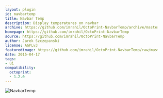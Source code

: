 ```yaml
---
layout: plugin
id: navbartemp
title: Navbar Temp
description: Display temperatures on navbar
archive: https://github.com/imrahil/OctoPrint-NavbarTemp/archive/master.zip
homepage: https://github.com/imrahil/OctoPrint-NavbarTemp
source: https://github.com/imrahil/OctoPrint-NavbarTemp
author: Jarek Szczepanski
license: AGPLv3
featuredimage: https://github.com/imrahil/OctoPrint-NavbarTemp/raw/master/navbar.png?raw=true
date: 2015-04-17
tags:
- ui
compatibility:
  octoprint:
  - 1.2.0
---
```


![NavbarTemp](https://github.com/imrahil/OctoPrint-NavbarTemp/raw/master/navbar.png?raw=true)